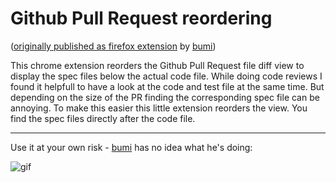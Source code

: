 Github Pull Request reordering
===============

([originally published as firefox extension](https://github.com/railslove/reorder-github-diff) by [bumi](https://github.com/bumi))

This chrome extension reorders the Github Pull Request file diff view to display the spec files below the actual code file.
While doing code reviews I found it helpfull to have a look at the code and test file at the same time. But depending on the size of the PR finding the corresponding spec file can be annoying.
To make this easier this little extension reorders the view. You find the spec files directly after the code file.

----
Use it at your own risk - [bumi](https://github.com/bumi) has no idea what he's doing:

![gif](http://im.ezgif.com/tmp/gif_100x67_d59a40.gif)
